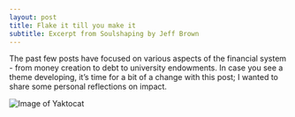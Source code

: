 ```yaml
---
layout: post
title: Flake it till you make it
subtitle: Excerpt from Soulshaping by Jeff Brown
---
```


The past few posts have focused on various aspects of the financial system - from money creation to debt to university endowments. In case you see a theme developing, it’s time for a bit of a change with this post; I wanted to share some personal reflections on impact.


![Image of Yaktocat](https://github.com/taariqismail1/site/assets/img/avatar-icon.jpg)
